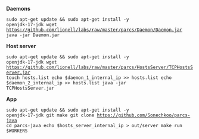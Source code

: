 <b>Daemons</b>

<code>sudo apt-get update && sudo apt-get install -y openjdk-17-jdk
wget https://github.com/lionell/labs/raw/master/parcs/Daemon/Daemon.jar
java -jar Daemon.jar</code>

<b>Host server</b>

<code>sudo apt-get update && sudo apt-get install -y openjdk-17-jdk
wget https://github.com/lionell/labs/raw/master/parcs/HostsServer/TCPHostsServer.jar
touch hosts.list
echo $daemon_1_internal_ip >> hosts.list
echo $daemon_2_internal_ip >> hosts.list
java -jar TCPHostsServer.jar</code>

<b>App</b>

<code>sudo apt-get update && sudo apt-get install -y openjdk-17-jdk git make
git clone https://github.com/Sonechkoo/parcs-java
cd parcs-java
echo $hosts_server_internal_ip > out/server
make run $WORKERS</code>
